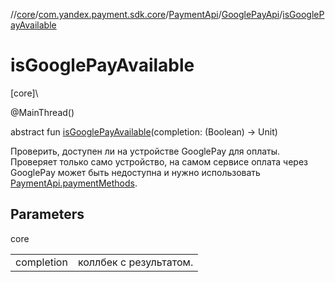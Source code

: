 //[core](../../../../index.md)/[com.yandex.payment.sdk.core](../../index.md)/[PaymentApi](../index.md)/[GooglePayApi](index.md)/[isGooglePayAvailable](is-google-pay-available.md)

# isGooglePayAvailable

[core]\

@MainThread()

abstract fun [isGooglePayAvailable](is-google-pay-available.md)(completion: (Boolean) -> Unit)

Проверить, доступен ли на устройстве GooglePay для оплаты. Проверяет только само устройство, на самом сервисе оплата через GooglePay может быть недоступна и нужно использовать [PaymentApi.paymentMethods](../payment-methods.md).

## Parameters

core

| | |
|---|---|
| completion | коллбек с результатом. |
